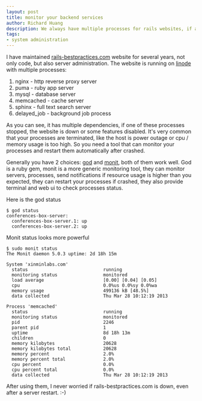 ```yaml
---
layout: post
title: monitor your backend services
author: Richard Huang
description: We always have multiple processes for rails websites, if any of them crashed, your website failed, so it would be better to monitor all of the processes and automatically restart crashed processes.
tags:
- system administration
---
```

I have maintained [rails-bestpractices.com](rails-bestpractices.com) website for several years, not only code, but also server administration. The website is running on [linode](http://www.linode.com/?r=aa5686444f1835b95ee23ee5321824f6bc75c550) with multiple processes:

 1. nginx - http reverse proxy server
 2. puma - ruby app server
 3. mysql - database server
 4. memcached - cache server
 5. sphinx - full text search server
 6. delayed_job - background job process

As you can see, it has multiple dependencies, if one of these processes stopped, the website is down or some features disabled. It's very common that your processes are terminated, like the host is power outage or cpu / memory usage is too high. So you need a tool that can monitor your processes and restart them automatically after crashed.

Generally you have 2 choices: [god](http://godrb.com/) and [monit](http://mmonit.com/), both of them work well. God is a ruby gem, monit is a more generic monitoring tool, they can monitor servers, processes, send notifications if resource usage is higher than you expected, they can restart your processes if crashed, they also provide terminal and web ui to check processes status.

Here is the god status

    $ god status
    conferences-box-server:
      conferences-box-server.1: up
      conferences-box-server.2: up

Monit status looks more powerful

    $ sudo monit status
    The Monit daemon 5.0.3 uptime: 2d 18h 15m

    System 'xinminlabs.com'
      status                            running
      monitoring status                 monitored
      load average                      [0.00] [0.04] [0.05]
      cpu                               0.0%us 0.0%sy 0.0%wa
      memory usage                      499136 kB [48.5%]
      data collected                    Thu Mar 28 10:12:19 2013

    Process 'memcached'
      status                            running
      monitoring status                 monitored
      pid                               2246
      parent pid                        1
      uptime                            8d 18h 13m
      children                          0
      memory kilobytes                  20628
      memory kilobytes total            20628
      memory percent                    2.0%
      memory percent total              2.0%
      cpu percent                       0.0%
      cpu percent total                 0.0%
      data collected                    Thu Mar 28 10:12:19 2013

After using them, I never worried if rails-bestpractices.com is down, even after a server restart. :-)

